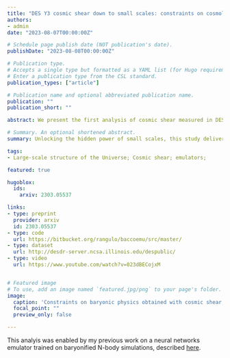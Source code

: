 ```yaml
---
title: "DES Y3 cosmic shear down to small scales: constraints on cosmology and baryons"
authors:
- admin
date: "2023-08-07T00:00:00Z"

# Schedule page publish date (NOT publication's date).
publishDate: "2023-08-08T00:00:00Z"

# Publication type.
# Accepts a single type but formatted as a YAML list (for Hugo requirements).
# Enter a publication type from the CSL standard.
publication_types: ["article"]

# Publication name and optional abbreviated publication name.
publication: ""
publication_short: ""

abstract: We present the first analysis of cosmic shear measured in DES Y3 that employs the entire range of angular scales in the data. To achieve this, we build upon recent advances in the theoretical modelling of weak lensing provided by a combination of N-body simulations, physical models of baryonic processes, and neural networks. Specifically, we use BACCOemu to model the linear and nonlinear matter power spectrum including baryonic physics, allowing us to robustly exploit scales smaller than those used by the DES Collaboration. We show that the additional data produce cosmological parameters that are tighter but consistent with those obtained from larger scales, while also constraining the distribution of baryons. In particular, we measure the mass scale at which haloes have lost half of their gas, log Mc = 14.38+0.60-0.56 log(h−1 M⊙), and a parameter that quantifies the weighted amplitudes of the present-day matter inhomogeneities, S8 = 0.799+0.023 −0.015. Our constraint on S8 is statistically compatible with that inferred from the Planck satellite’s data at the 0.9σ level. We find instead a 1.4σ shift in comparison to that from the official DES Y3 cosmic shear, because of different choices in the modelling of intrinsic alignment, non-linearities, baryons, and lensing shear ratios. We conclude that small scales in cosmic shear data contain valuable astrophysical and cosmological information and thus should be included in standard analyses.

# Summary. An optional shortened abstract.
summary: Unlocking the hidden power of small scales, this study delivers the first full-range cosmic shear analysis of DES Y3 data—tightening cosmological constraints and revealing how baryons shape the universe. By harnessing advanced simulations and neural networks, we show that even the tiniest cosmic distortions carry crucial clues about matter distribution and fundamental physics.

tags:
- Large-scale structure of the Universe; Cosmic shear; emulators; 

featured: true

hugoblox:
  ids:
    arxiv: 2303.05537

links:
- type: preprint
  provider: arxiv
  id: 2303.05537
- type: code
  url: https://bitbucket.org/rangulo/baccoemu/src/master/
- type: dataset
  url: http://desdr-server.ncsa.illinois.edu/despublic/
- type: video
  url: https://www.youtube.com/watch?v=023dBECojxM


# Featured image
# To use, add an image named `featured.jpg/png` to your page's folder. 
image:
  caption: 'Constraints on baryonic physics obtained with cosmic shear, compared to several state-of-the-art hydrodynamical simulations.'
  focal_point: ""
  preview_only: false

---
```


This analyis was enabled by my previous work on a neural networks emulator trained on baryonified N-body simulations, described [here](/publications/conference-paper/).